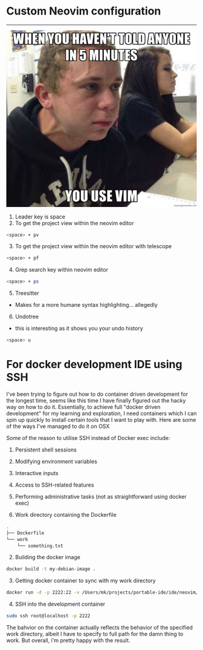 # Custom Neovim configuration 
---
![lol](https://github.com/evanxmk/vim_config/blob/master/assets/vim.jpg)

1. Leader key is space 
2. To get the project view within the neovim editor 
```bash
<space> + pv
```
3. To get the project view within the neovim editor with telescope 
```bash
<space> + pf 
```

4. Grep search key within neovim editor 
```bash
<space> + ps 
```

5. Treesitter
  - Makes for a more humane syntax highlighting... allegedly 

6. Undotree
  - this is interesting as it shows you your undo history
```bash
<space> u
```

# For docker development IDE using SSH
I've been trying to figure out how to do container driven development for the longest time, seems like this time I have finally figured out the hacky way on how to do it.
Essentially, to achieve full "docker driven development" for my learning and exploration, I need containers which I can spin up quickly to install certain tools that I want to play with. 
Here are some of the ways I've managed to do it on OSX

Some of the reason to utilise SSH instead of Docker exec include:
1. Persistent shell sessions
2. Modifying environment variables
3. Interactive inputs
4. Access to SSH-related features
5. Performing administrative tasks (not as straightforward using docker exec)


1. Work directory containing the Dockerfile 
```bash
.
├── Dockerfile
└── work
    └── something.txt
```

2. Building the docker image 
```bash
docker build -t my-debian-image .
```

3. Getting docker container to sync with my work directory
```bash
docker run -d -p 2222:22 -v /Users/mk/projects/portable-ide/ide/neovim/work:/work my-debian-image
```
4. SSH into the development container
```bash
sudo ssh root@localhost -p 2222
```

The bahvior on the container actually reflects the behavior of the specified work directory, albeit I have to specify to full path for the damn thing to work. But overall, i'm pretty happy with the result.



